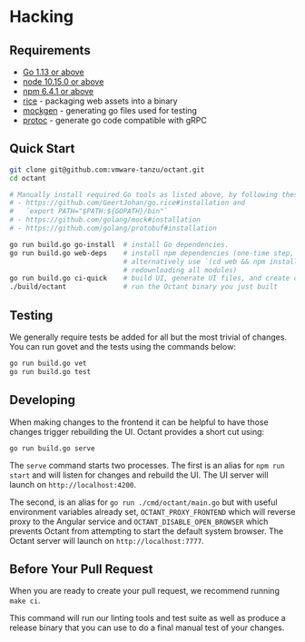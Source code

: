 # Hacking

## Requirements

* [Go 1.13 or above](https://golang.org/dl/)
* [node 10.15.0 or above](https://nodejs.org/en/)
* [npm 6.4.1 or above](https://www.npmjs.com/get-npm)
* [rice](https://github.com/GeertJohan/go.rice) - packaging web assets into a binary
* [mockgen](https://github.com/golang/mock) - generating go files used for testing
* [protoc](https://github.com/golang/protobuf) - generate go code compatible with gRPC

## Quick Start

```sh
git clone git@github.com:vmware-tanzu/octant.git
cd octant

# Manually install required Go tools as listed above, by following these instructions:
# - https://github.com/GeertJohan/go.rice#installation and
#   `export PATH="$PATH:${GOPATH}/bin"`
# - https://github.com/golang/mock#installation
# - https://github.com/golang/protobuf#installation

go run build.go go-install  # install Go dependencies.
go run build.go web-deps    # install npm dependencies (one-time step, calls `npm ci`;
                            # alternatively use `(cd web && npm install)` to avoid
                            # redownloading all modules)
go run build.go ci-quick    # build UI, generate UI files, and create octant binary.
./build/octant              # run the Octant binary you just built
```

## Testing

We generally require tests be added for all but the most trivial of changes. You can run govet and the tests using the commands below:

```sh
go run build.go vet
go run build.go test
```

## Developing

When making changes to the frontend it can be helpful to have those changes trigger rebuilding the UI. Octant provides a short cut
using:

    go run build.go serve

The `serve` command starts two processes. The first is an alias for `npm run start` and will listen for changes and rebuild the UI.
The UI server will launch on `http://localhost:4200`.

The second, is an alias for `go run ./cmd/octant/main.go` but with useful environment variables already set, `OCTANT_PROXY_FRONTEND` which will reverse proxy to the Angular service and `OCTANT_DISABLE_OPEN_BROWSER` which prevents Octant from attempting to start the default system browser. The Octant server will launch on `http://localhost:7777`.

## Before Your Pull Request

When you are ready to create your pull request, we recommend running `make ci`.

This command will run our linting tools and test suite as well as produce a release binary that you can use to do a final
manual test of your changes.
